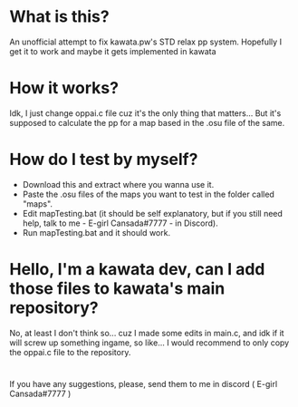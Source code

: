# What is this?
An unofficial attempt to fix kawata.pw's STD relax pp system. Hopefully I get it to work and maybe it gets implemented in kawata

# How it works?
Idk, I just change oppai.c file cuz it's the only thing that matters... But it's supposed to calculate the pp for a map based in the .osu file of the same.

# How do I test by myself?
- Download this and extract where you wanna use it.
- Paste the .osu files of the maps you want to test in the folder called "maps".
- Edit mapTesting.bat (it should be self explanatory, but if you still need help, talk to me - E-girl Cansada#7777 - in Discord).
- Run mapTesting.bat and it should work.


# Hello, I'm a kawata dev, can I add those files to kawata's main repository?
No, at least I don't think so... cuz I made some edits in main.c, and idk if it will screw up something ingame, so like... I would recommend to only copy the oppai.c file to the repository.

#
If you have any suggestions, please, send them to me in discord ( E-girl Cansada#7777 )
